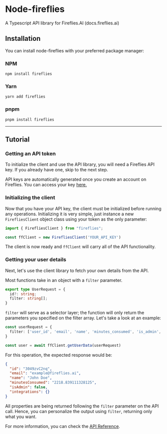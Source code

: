 # Node-fireflies

A Typescript API library for Fireflies.AI (docs.fireflies.ai)

## Installation

You can install node-fireflies with your preferred package manager:

### NPM
`npm install fireflies`

### Yarn
`yarn add fireflies`

### pnpm
`pnpm install fireflies`

----

## Tutorial
### Getting an API token

To initialize the client and use the API library, you will need a Fireflies API key. If you already have one, skip to the next step.

API keys are automatically generated once you create an account on Fireflies. You can access your key [here.](https://app.fireflies.ai/integrations/custom/fireflies)


### Initializing the client

Now that you have your API key, the client must be initialized before running any operations. Initializing it is very simple, just instance a new `FirefliesClient` object class using your token as the only parameter:

```typescript
import { FirefliesClient } from "fireflies";

const ffClient = new FirefliesClient('YOUR_API_KEY')
```

The client is now ready and `ffClient` will carry all of the API functionality.

### Getting your user details

Next, let's use the client library to fetch your own details from the API.

Most functions take in an object with a `filter` parameter.

```typescript
export type UserRequest = {
  id?: string;
  filter: string[];
}
```

`filter` will serve as a selector layer; the function will only return the parameters you specified on the filter array. Let's take a look at an example:

```typescript
const userRequest = {
  filter: ['user_id', 'email', 'name', 'minutes_consumed', 'is_admin', 'integrations'],
}

const user = await ffClient.getUserData(userRequest)
```

For this operation, the expected response would be:

```json
{
  "id": "3049zvC2nq",
  "email": "example@fireflies.ai",
  "name": "John Doe",
  "minutesConsumed": "2218.839111328125",
  "isAdmin": false,
  "integrations": {}
}
```

All properties are being returned following the `filter` parameter on the API call. Hence, you can personalize the output using `filter`, returning only what you want.

For more information, you can check the [API Reference](https://docs.fireflies.ai/).